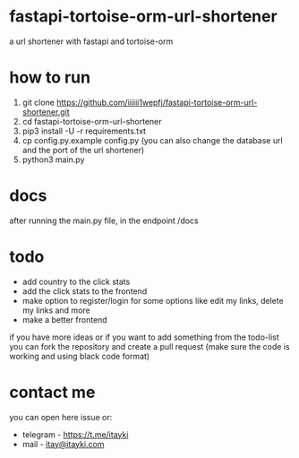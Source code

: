 # fastapi-tortoise-orm-url-shortener
a url shortener with fastapi and tortoise-orm

# how to run

1. git clone https://github.com/iiiiii1wepfj/fastapi-tortoise-orm-url-shortener.git
2. cd fastapi-tortoise-orm-url-shortener
3. pip3 install -U -r requirements.txt
4. cp config.py.example config.py (you can also change the database url and the port of the url shortener)
5. python3 main.py

# docs
 after running the main.py file, in the endpoint /docs

# todo
 * add country to the click stats
 * add the click stats to the frontend
 * make option to register/login for some options like edit my links, delete my links and more
 * make a better frontend

 if you have more ideas or if you want to add something from the todo-list you can fork the repository and create a pull request (make sure the code is working and using black code format)

# contact me
 you can open here issue or:
 * telegram - https://t.me/itayki
 * mail - itay@itayki.com
